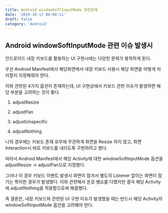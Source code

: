 ```yaml
---
title: Android windowSoftInputMode 관련문제
date: '2019-10-17 00:00:11'
draft: false
category: 'Android'
---
```


## Android windowSoftInputMode 관련 이슈 발생시

안드로이드 내장 키보드를 활용하는 UI 구현시에는 다양한 문제가 봉착하게 된다.

우선 Android Manifest에서 해당화면에서 내장 키보드 사용시 해당 화면을 어떻게 처리할지 지정해줘야 한다.

이와 관련된 4가지 옵션이 존재하는데, UI 구현상에서 키보드 관련 이슈가 발생하면 해당 부분을 고려하는 것이 좋다.

1. adjustResize

2. adjustPan

3. adjustUnspecific

4. adjustNothing

나의 경우에는 키보드 존재 유무에 무관하게 화면을 Resize 하지 않고, 화면 Interaction시 바로 키보드를 내리도록 구현하려고 했다.

따라서 Android Manifest에서 해당 Activity에 대한 windowSoftInputMode 옵션을 adjustResize -> adjustPan으로 지정했다.

그러나 이 경우 키보드 이벤트 발생시 화면이 잠겨서 별도의 Listener 없이는 화면이 잠기는 특이한 경우가 발생했다. 이와 관련해서 온갖 쌩쇼를 다했지만 결국 해당 Activity에 adjustNothing을 적용함으로써 해결했다.

즉 결론은, 내장 키보드와 관련된 UI 구현 이슈가 발생했을 때는 반드시 해당 Activity의 windowSoftInputMode 옵션을 고려해야 한다.

